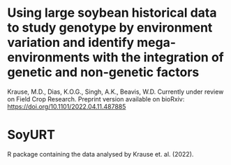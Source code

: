 # Using large soybean historical data to study genotype by environment variation and identify mega-environments with the integration of genetic and non-genetic factors
Krause, M.D., Dias, K.O.G., Singh, A.K., Beavis, W.D. Currently under review on Field Crop Research. Preprint version available on bioRxiv:
https://doi.org/10.1101/2022.04.11.487885 

# SoyURT
R package containing the data analysed by Krause et. al. (2022).
